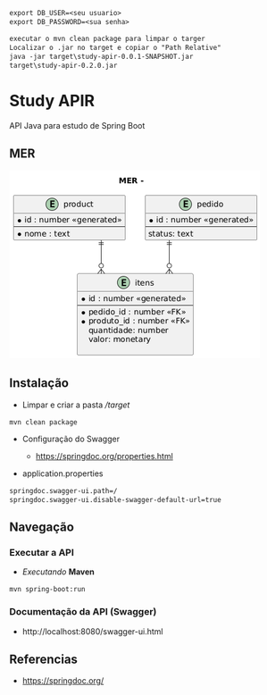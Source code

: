 ```
export DB_USER=<seu usuario>
export DB_PASSWORD=<sua senha>
```

```
executar o mvn clean package para limpar o targer
Localizar o .jar no target e copiar o "Path Relative"
java -jar target\study-apir-0.0.1-SNAPSHOT.jar
target\study-apir-0.2.0.jar
```



# Study APIR

API Java para estudo de Spring Boot

## MER

![](assets/images/mer.png)

## Instalação

* Limpar e criar a pasta */target*

```
mvn clean package
```

* Configuração do Swagger

    - https://springdoc.org/properties.html

- application.properties

```
springdoc.swagger-ui.path=/
springdoc.swagger-ui.disable-swagger-default-url=true
```


## Navegação

### Executar a API

-  *Executando* **Maven**

```
mvn spring-boot:run
```

### Documentação da API (Swagger)
- http://localhost:8080/swagger-ui.html


## Referencias

- https://springdoc.org/
